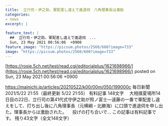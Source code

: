 ```yaml
---
title:  立行司・伊之助、軍配差し違えで進退伺　八角理事長は激励  
categories:
- news
excerpt: |
  
feature_text: |
  ##  立行司・伊之助、軍配差し違えで進退伺　...
  Sun, 23 May 2021 00:56:06  +0900
feature_image: "https://picsum.photos/2560/600?image=733"
image: "https://picsum.photos/2560/600?image=733"
---
```


[https://rosie.5ch.net/test/read.cgi/editorialplus/1621698966/](https://rosie.5ch.net/test/read.cgi/editorialplus/1621698966/)
posted on Sun, 23 May 2021 00:56:06  +0900

<!--more-->

https://mainichi.jp/articles/20210522/k00/00m/050/199000c 毎日新聞 2021/5/22 21:55（最終更新 5/22 21:55） 有料記事 148文字 　大相撲夏場所14日目の22日、立行司の第41代式守伊之助が照ノ富士—遠藤の一番で軍配差し違えをして、打ち出し後に八角理事長（元横綱・北勝海）に口頭で進退伺を申し出た。理事長からは激励された。 　投げの打ち合いで… この記事は有料記事です。 残り43文字（全文148文字）
